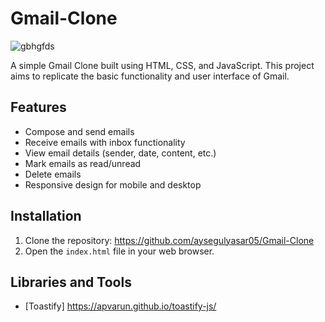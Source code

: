 # Gmail-Clone

![gbhgfds](https://github.com/aysegulyasar05/Gmail-Clone/assets/65957331/0d1cb49c-b995-4d27-aab7-571b3d5e8ed7)

A simple Gmail Clone built using HTML, CSS, and JavaScript. This project aims to replicate the basic functionality and user interface of Gmail.
## Features
- Compose and send emails
- Receive emails with inbox functionality
- View email details (sender, date, content, etc.)
- Mark emails as read/unread
- Delete emails
- Responsive design for mobile and desktop
## Installation

1. Clone the repository:
https://github.com/aysegulyasar05/Gmail-Clone
2. Open the `index.html` file in your web browser.

## Libraries and Tools

- [Toastify] https://apvarun.github.io/toastify-js/
